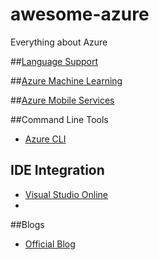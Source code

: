 # awesome-azure
Everything about Azure

##[Language Support](https://azure.microsoft.com/en-us/documentation/)

##[Azure Machine Learning](https://studio.azureml.net/)

##[Azure Mobile Services](https://azure.microsoft.com/en-in/documentation/services/mobile-services/)

##Command Line Tools
* [Azure CLI](https://github.com/Azure/azure-xplat-cli)

## IDE Integration
* [Visual Studio Online](https://www.visualstudio.com/en-us/features/azure-tools-vs.aspx)
* 

##Blogs
* [Official Blog](https://azure.microsoft.com/en-us/blog/)

